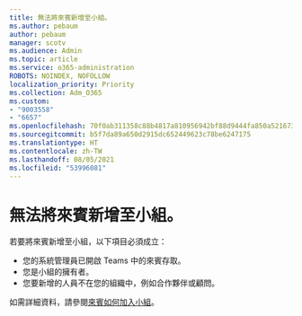 ```yaml
---
title: 無法將來賓新增至小組。
ms.author: pebaum
author: pebaum
manager: scotv
ms.audience: Admin
ms.topic: article
ms.service: o365-administration
ROBOTS: NOINDEX, NOFOLLOW
localization_priority: Priority
ms.collection: Adm_O365
ms.custom:
- "9003558"
- "6657"
ms.openlocfilehash: 70f0ab311358c88b4817a810956942bf88d9444fa850a5216736eb657189d5a5
ms.sourcegitcommit: b5f7da89a650d2915dc652449623c78be6247175
ms.translationtype: HT
ms.contentlocale: zh-TW
ms.lasthandoff: 08/05/2021
ms.locfileid: "53996081"
---
```

# <a name="cant-add-guests-to-a-team"></a>無法將來賓新增至小組。

若要將來賓新增至小組，以下項目必須成立：  

- 您的系統管理員已開啟 Teams 中的來賓存取。
- 您是小組的擁有者。
- 您要新增的人員不在您的組織中，例如合作夥伴或顧問。

如需詳細資料，請參閱[來賓如何加入小組](https://docs.microsoft.com/MicrosoftTeams/guest-joins)。